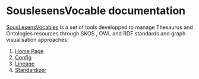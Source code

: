 # SouslesensVocable documentation

[SousLesensVocables](https://github.com/souslesens/souslesensVocables) is a set of tools developped to manage Thesaurus and Ontologies resources through SKOS , OWL and RDF standards and graph visualisation approaches.

1. [Home Page](home-page)
2. [Config](config)
3. [Lineage](lineage)
4. [Standardizer](standardizer)